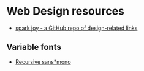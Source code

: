 # Web Design resources

* [spark joy - a GitHub repo of design-related links](https://github.com/sw-yx/spark-joy)

## Variable fonts

* [Recursive sans*mono](https://www.recursive.design/)
